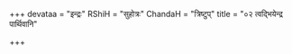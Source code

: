 +++
devataa = "इन्द्रः"
RShiH = "सुहोत्रः"
ChandaH = "त्रिष्टुप्"
title = "०२ त्वद्भियेन्द्र पार्थिवानि"

+++
